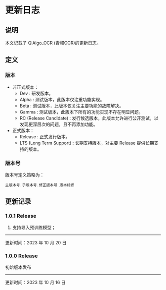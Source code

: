 # 更新日志

## 说明

本文记载了 QiAlgo_OCR (青祁OCR)的更新日志。

## 定义

### 版本

- 非正式版本：
    - Dev : 研发版本。
    - Alpha : 测试版本，此版本仅注重功能实现。
    - Beta  : 测试版本，此版本仅关注主要功能的故障解决。
    - Gamma : 测试版本，此版本下所有的功能实现不存在明显问题。
    - RC (Release Candidate) : 发行候选版本，此版本允许进行公开测试，以发现更深层次的问题，且不再添加功能。
- 正式版本：
    - Release : 正式发行版本。
    - LTS (Long Term Support) : 长期支持版本，对主要 Release 提供长期支持的版本。

### 版本号

版本号定义策略为：

`
主版本号.子版本号.修正版本号 版本标识
`

## 更新记录

### 1.0.1 Release

1. 支持导入预训练模型；

---

更新时间：2023 年 10 月 20 日

### 1.0.0 Release

初始版本发布

---

更新时间：2023 年 10 月 16 日
